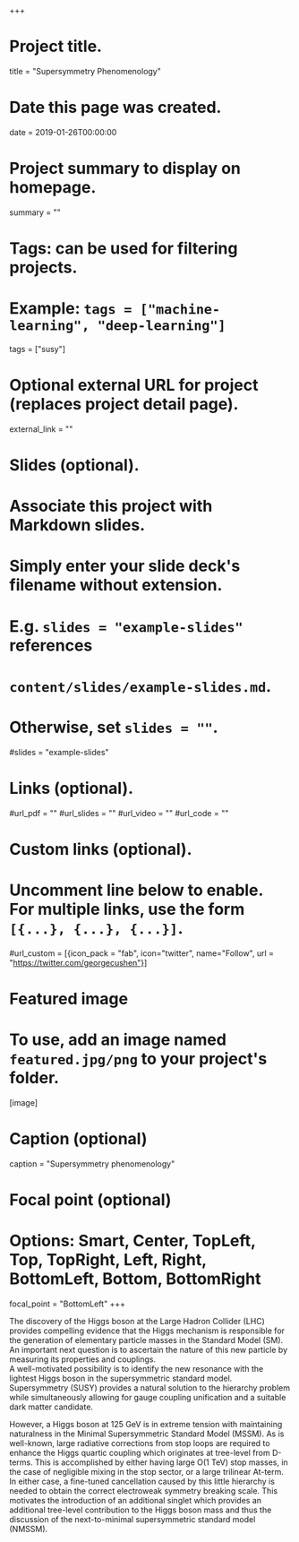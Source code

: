 +++
# Project title.
title = "Supersymmetry Phenomenology"

# Date this page was created.
date = 2019-01-26T00:00:00

# Project summary to display on homepage.
summary = ""

# Tags: can be used for filtering projects.
# Example: `tags = ["machine-learning", "deep-learning"]`
tags = ["susy"]

# Optional external URL for project (replaces project detail page).
external_link = ""

# Slides (optional).
#   Associate this project with Markdown slides.
#   Simply enter your slide deck's filename without extension.
#   E.g. `slides = "example-slides"` references 
#   `content/slides/example-slides.md`.
#   Otherwise, set `slides = ""`.
#slides = "example-slides"

# Links (optional).
#url_pdf = ""
#url_slides = ""
#url_video = ""
#url_code = ""

# Custom links (optional).
#   Uncomment line below to enable. For multiple links, use the form `[{...}, {...}, {...}]`.
#url_custom = [{icon_pack = "fab", icon="twitter", name="Follow", url = "https://twitter.com/georgecushen"}]

# Featured image
# To use, add an image named `featured.jpg/png` to your project's folder. 
[image]
  # Caption (optional)
  caption = "Supersymmetry phenomenology"
  
  # Focal point (optional)
  # Options: Smart, Center, TopLeft, Top, TopRight, Left, Right, BottomLeft, Bottom, BottomRight
  focal_point = "BottomLeft"
+++

The discovery of the Higgs boson at the Large Hadron Collider (LHC) provides compelling evidence that the Higgs mechanism is responsible for the generation of elementary particle masses in the Standard Model (SM). An important next question is to ascertain the nature of this new particle by measuring its properties and couplings.  
A well-motivated possibility is to identify the new resonance with the lightest Higgs boson in the supersymmetric standard model. Supersymmetry (SUSY) provides a natural solution to the hierarchy problem while simultaneously allowing for gauge coupling unification and a suitable dark matter candidate. 

However, a Higgs  boson  at  125  GeV  is  in  extreme  tension  with  maintaining  naturalness  in  the Minimal Supersymmetric Standard Model (MSSM). As is well-known, large radiative corrections from stop loops are required to enhance the Higgs quartic coupling which originates at tree-level from D-terms.  This is accomplished by either having large O(1 TeV) stop masses,  in the case of negligible  mixing in  the stop  sector,  or a  large trilinear At-term.  In either  case,  a  fine-tuned cancellation caused by this little hierarchy is needed to obtain the correct electroweak symmetry breaking scale. This motivates the introduction of an additional singlet which provides an additional tree-level contribution to the Higgs boson mass and thus the discussion of the next-to-minimal supersymmetric standard model (NMSSM).
